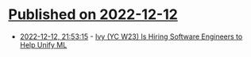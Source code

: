 # [Published on 2022-12-12](index.md)

* [2022-12-12, 21:53:15](https://news.ycombinator.com/item?id=33960960) - [Ivy (YC W23) Is Hiring Software Engineers to Help Unify ML](https://www.ycombinator.com/companies/ivy/jobs)
